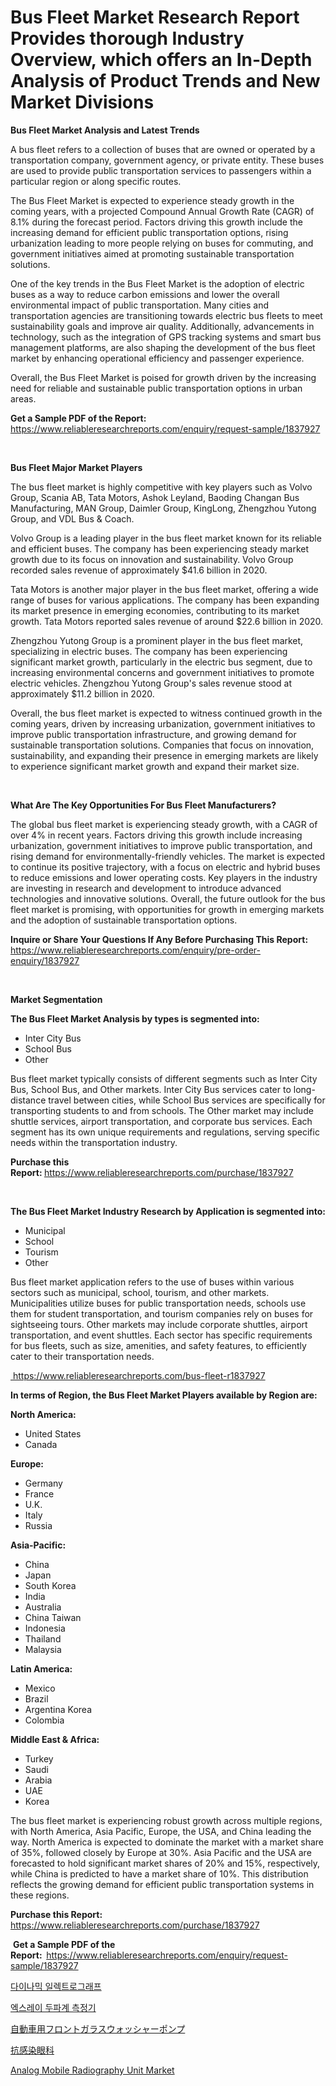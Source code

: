<p><h1>Bus Fleet Market Research Report Provides thorough Industry Overview, which offers an In-Depth Analysis of Product Trends and New Market Divisions</h1></p><p><strong>Bus Fleet Market Analysis and Latest Trends</strong></p>
<p><p>A bus fleet refers to a collection of buses that are owned or operated by a transportation company, government agency, or private entity. These buses are used to provide public transportation services to passengers within a particular region or along specific routes.</p><p>The Bus Fleet Market is expected to experience steady growth in the coming years, with a projected Compound Annual Growth Rate (CAGR) of 8.1% during the forecast period. Factors driving this growth include the increasing demand for efficient public transportation options, rising urbanization leading to more people relying on buses for commuting, and government initiatives aimed at promoting sustainable transportation solutions.</p><p>One of the key trends in the Bus Fleet Market is the adoption of electric buses as a way to reduce carbon emissions and lower the overall environmental impact of public transportation. Many cities and transportation agencies are transitioning towards electric bus fleets to meet sustainability goals and improve air quality. Additionally, advancements in technology, such as the integration of GPS tracking systems and smart bus management platforms, are also shaping the development of the bus fleet market by enhancing operational efficiency and passenger experience.</p><p>Overall, the Bus Fleet Market is poised for growth driven by the increasing need for reliable and sustainable public transportation options in urban areas.</p></p>
<p><strong>Get a Sample PDF of the Report:&nbsp;</strong> <a href="https://www.reliableresearchreports.com/enquiry/request-sample/1837927">https://www.reliableresearchreports.com/enquiry/request-sample/1837927</a></p>
<p>&nbsp;</p>
<p><strong>Bus Fleet Major Market Players</strong></p>
<p><p>The bus fleet market is highly competitive with key players such as Volvo Group, Scania AB, Tata Motors, Ashok Leyland, Baoding Changan Bus Manufacturing, MAN Group, Daimler Group, KingLong, Zhengzhou Yutong Group, and VDL Bus & Coach.</p><p>Volvo Group is a leading player in the bus fleet market known for its reliable and efficient buses. The company has been experiencing steady market growth due to its focus on innovation and sustainability. Volvo Group recorded sales revenue of approximately $41.6 billion in 2020.</p><p>Tata Motors is another major player in the bus fleet market, offering a wide range of buses for various applications. The company has been expanding its market presence in emerging economies, contributing to its market growth. Tata Motors reported sales revenue of around $22.6 billion in 2020.</p><p>Zhengzhou Yutong Group is a prominent player in the bus fleet market, specializing in electric buses. The company has been experiencing significant market growth, particularly in the electric bus segment, due to increasing environmental concerns and government initiatives to promote electric vehicles. Zhengzhou Yutong Group's sales revenue stood at approximately $11.2 billion in 2020.</p><p>Overall, the bus fleet market is expected to witness continued growth in the coming years, driven by increasing urbanization, government initiatives to improve public transportation infrastructure, and growing demand for sustainable transportation solutions. Companies that focus on innovation, sustainability, and expanding their presence in emerging markets are likely to experience significant market growth and expand their market size.</p></p>
<p>&nbsp;</p>
<p><strong>What Are The Key Opportunities For Bus Fleet Manufacturers?</strong></p>
<p><p>The global bus fleet market is experiencing steady growth, with a CAGR of over 4% in recent years. Factors driving this growth include increasing urbanization, government initiatives to improve public transportation, and rising demand for environmentally-friendly vehicles. The market is expected to continue its positive trajectory, with a focus on electric and hybrid buses to reduce emissions and lower operating costs. Key players in the industry are investing in research and development to introduce advanced technologies and innovative solutions. Overall, the future outlook for the bus fleet market is promising, with opportunities for growth in emerging markets and the adoption of sustainable transportation options.</p></p>
<p><strong>Inquire or Share Your Questions If Any Before Purchasing This Report:</strong> <a href="https://www.reliableresearchreports.com/enquiry/pre-order-enquiry/1837927">https://www.reliableresearchreports.com/enquiry/pre-order-enquiry/1837927</a></p>
<p>&nbsp;</p>
<p><strong>Market Segmentation</strong></p>
<p><strong>The Bus Fleet Market Analysis by types is segmented into:</strong></p>
<p><ul><li>Inter City Bus</li><li>School Bus</li><li>Other</li></ul></p>
<p><p>Bus fleet market typically consists of different segments such as Inter City Bus, School Bus, and Other markets. Inter City Bus services cater to long-distance travel between cities, while School Bus services are specifically for transporting students to and from schools. The Other market may include shuttle services, airport transportation, and corporate bus services. Each segment has its own unique requirements and regulations, serving specific needs within the transportation industry.</p></p>
<p><strong>Purchase this Report:&nbsp;</strong><a href="https://www.reliableresearchreports.com/purchase/1837927">https://www.reliableresearchreports.com/purchase/1837927</a></p>
<p>&nbsp;</p>
<p><strong>The Bus Fleet Market Industry Research by Application is segmented into:</strong></p>
<p><ul><li>Municipal</li><li>School</li><li>Tourism</li><li>Other</li></ul></p>
<p><p>Bus fleet market application refers to the use of buses within various sectors such as municipal, school, tourism, and other markets. Municipalities utilize buses for public transportation needs, schools use them for student transportation, and tourism companies rely on buses for sightseeing tours. Other markets may include corporate shuttles, airport transportation, and event shuttles. Each sector has specific requirements for bus fleets, such as size, amenities, and safety features, to efficiently cater to their transportation needs.</p></p>
<p><a href="https://www.reliableresearchreports.com/bus-fleet-r1837927">&nbsp;https://www.reliableresearchreports.com/bus-fleet-r1837927</a></p>
<p><strong>In terms of Region, the Bus Fleet Market Players available by Region are:</strong></p>
<p>
    <p> <strong> North America: </strong>
        <ul>
            <li>United States</li>
            <li>Canada</li>
        </ul>
        </p> 
    <p> <strong> Europe: </strong>
        <ul>
            <li>Germany</li>
            <li>France</li>
            <li>U.K.</li>
            <li>Italy</li>
            <li>Russia</li>
        </ul>
        </p> 
    <p> <strong> Asia-Pacific: </strong>
        <ul>
            <li>China</li>
            <li>Japan</li>
            <li>South Korea</li>
            <li>India</li>
            <li>Australia</li>
            <li>China Taiwan</li>
            <li>Indonesia</li>
            <li>Thailand</li>
            <li>Malaysia</li>
        </ul>
        </p> 
    <p> <strong> Latin America: </strong>
        <ul>
            <li>Mexico</li>
            <li>Brazil</li>
            <li>Argentina Korea</li>
            <li>Colombia</li>
        </ul>
        </p> 
    <p> <strong> Middle East & Africa: </strong>
        <ul>
            <li>Turkey</li>
            <li>Saudi</li>
            <li>Arabia</li>
            <li>UAE</li>
            <li>Korea</li>
        </ul>
    </p>
    </p>
<p><p>The bus fleet market is experiencing robust growth across multiple regions, with North America, Asia Pacific, Europe, the USA, and China leading the way. North America is expected to dominate the market with a market share of 35%, followed closely by Europe at 30%. Asia Pacific and the USA are forecasted to hold significant market shares of 20% and 15%, respectively, while China is predicted to have a market share of 10%. This distribution reflects the growing demand for efficient public transportation systems in these regions.</p></p>
<p><strong>Purchase this Report: </strong><a href="https://www.reliableresearchreports.com/purchase/1837927">https://www.reliableresearchreports.com/purchase/1837927</a></p>
<p>&nbsp;<strong>Get a Sample PDF of the Report:&nbsp;&nbsp;</strong><a href="https://www.reliableresearchreports.com/enquiry/request-sample/1837927">https://www.reliableresearchreports.com/enquiry/request-sample/1837927</a></p>
<p><strong></strong></p>
<p><p><a href="https://github.com/njolsky1/Market-Research-Report-List-1/blob/main/5311822113045.md">다이나믹 일렉트로그래프</a></p><p><a href="https://github.com/tasfiyaj85/Market-Research-Report-List-1/blob/main/7332096113047.md">엑스레이 두파계 측정기</a></p><p><a href="https://github.com/dandier2003/Market-Research-Report-List-2/blob/main/9458130121052.md">自動車用フロントガラスウォッシャーポンプ</a></p><p><a href="https://github.com/sghwr779811674/Market-Research-Report-List-2/blob/main/4661091121051.md">抗感染眼科</a></p><p><a href="https://github.com/AlysaLedner2023/Market-Research-Report-List-1/blob/main/analog-mobile-radiography-unit-market.md">Analog Mobile Radiography Unit Market</a></p></p>